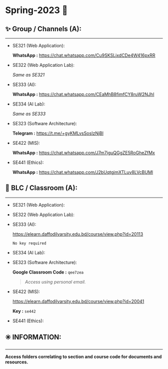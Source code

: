 # Spring-2023 🌺


## ✨ **Group / Channels (A):**

---

- SE321 (Web Application):

  **WhatsApp :** <https://chat.whatsapp.com/Cu9SKSLjxdCDe4W416pxRR>

- SE322 (Web Application Lab):

  *Same as SE321*

- SE333 (AI):

  **WhatsApp :** <https://chat.whatsapp.com/CEaMhB8fimfCY8ruW2NJhI>

- SE334 (AI Lab):

  *Same as SE333*

- SE323 (Software Architecture):

  **Telegram :** <https://t.me/+gyKMLvsSosIzNjBl>

- SE422 (MIS):

  **WhatsApp :** <https://chat.whatsapp.com/J7m7iguQGgZE5RoGheZfMx>

- SE441 (Ethics):

  **WhatsApp :** <https://chat.whatsapp.com/J2bUqtgjmXTLuv8LVcBUMl>



## 📖 **BLC / Classroom (A):**

---

- SE321 (Web Application):

- SE322 (Web Application Lab):

- SE333 (AI):

  <https://elearn.daffodilvarsity.edu.bd/course/view.php?id=20113>

  `No key required`

- SE334 (AI Lab):

- SE323 (Software Architecture):

  **Google Classroom Code :** `qee7zea`
  > *Access using personal email.*

- SE422 (MIS):

  <https://elearn.daffodilvarsity.edu.bd/course/view.php?id=20041>
  
  **Key :** `se442`

- SE441 (Ethics):


## ✳️ **INFORMATION:**

___

**Access folders correlating to section and course code for documents and resources.**
